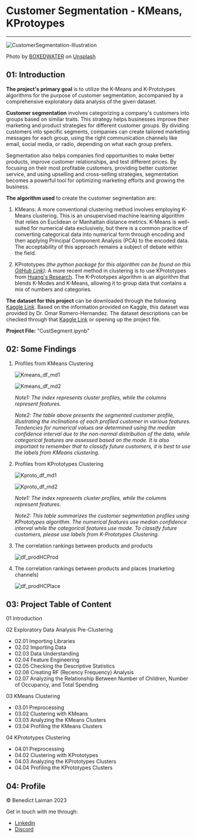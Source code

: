 # Customer Segmentation - KMeans, KProtoypes

<hr>

![CustomerSegmentation-Illustration](pic/boxedwater-conv.jpeg)

Photo by [BOXEDWATER](https://unsplash.com/@boxedwater) on [Unsplash](https://unsplash.com/photos/7H1hDt694s8)

## 01: Introduction

**The project's primary goal** is to utilize the K-Means and K-Prototypes algorithms for the purpose of customer segmentation, accompanied by a comprehensive exploratory data analysis of the given dataset.

**Customer segmentation** involves categorizing a company's customers into groups based on similar traits. This strategy helps businesses improve their marketing and product strategies for different customer groups. By dividing customers into specific segments, companies can create tailored marketing messages for each group, using the right communication channels like email, social media, or radio, depending on what each group prefers.


Segmentation also helps companies find opportunities to make better products, improve customer relationships, and test different prices. By focusing on their most profitable customers, providing better customer service, and using upselling and cross-selling strategies, segmentation becomes a powerful tool for optimizing marketing efforts and growing the business.



**The algorithm used** to create the customer segmentation are: 

1. KMeans: A more conventional clustering method involves employing K-Means clustering. This is an unsupervised machine learning algorithm that relies on Euclidean or Manhattan distance metrics. K-Means is well-suited for numerical data exclusively, but there is a common practice of converting categorical data into numerical form through encoding and then applying Principal Component Analysis (PCA) to the encoded data. The acceptability of this approach remains a subject of debate within the field.

2. KPrototypes *(the python package for this algorithm can be found on this [GitHub Link](https://github.com/nicodv/kmodes)):* 
A more recent method in clustering is to use KPrototypes from [Huang's Research](https://github.com/nicodv/kmodes#huang97). The K-Prototypes algorithm is an algorithm that blends K-Modes and K-Means, allowing it to group data that contains a mix of numbers and categories. 



**The dataset for this project** can be downloaded through the following [Kaggle Link](https://www.kaggle.com/datasets/imakash3011/customer-personality-analysis). Based on the information provided on Kaggle, this dataset was provided by Dr. Omar Romero-Hernandez. The dataset descriptions can be checked through that [Kaggle Link](https://www.kaggle.com/datasets/imakash3011/customer-personality-analysis) or opening up the project file.

**Project File:** "CustSegment.ipynb"

## 02: Some Findings

1. Profiles from KMeans Clustering

   ![Kmeans_df_md1](pic/Kmeans_df_md1.png)

   ![Kmeans_df_md2](pic/Kmeans_df_md2.png)

   *Note1: The index represents cluster profiles, while the columns represent features.*

   *Note2: The table above presents the segmented customer profile, illustrating the inclinations of each profiled customer in various features. Tendencies for numerical values are determined using the median confidence interval due to the non-normal distribution of the data, while categorical features are assessed based on the mode. It is also important to remember that to classify future customers, it is best to use the labels from KMeans clustering.*

   

2. Profiles from KPrototypes Clustering

   ![Kproto_df_md1](pic/Kproto_df_md1.png)

   ![Kproto_df_md2](pic/Kproto_df_md2.png)

   *Note1: The index represents cluster profiles, while the columns represent features.*

   *Note2: This table summarizes the customer segmentation profiles using KPrototypes algorithm. The numerical features use median confidence interval while the categorical features use mode. To classify future customers, please use labels from K-Prototypes Clustering.*

   

3. The correlation rankings between products and products

   ![df_prodHCProd](pic/df_prodHCProd.png)

   

4. The correlation rankings between products and places (marketing channels)

   ![df_prodHCPlace](pic/df_prodHCPlace.png)

   

## 03: Project Table of Content

01 Introduction

02 Exploratory Data Analysis Pre-Clustering

- 02.01 Importing Libraries
- 02.02 Importing Data
- 02.03 Data Understanding
- 02.04 Feature Engineering
- 02.05 Checking the Descriptive Statistics
- 02.06 Creating RF (Recency Frequency) Analysis
- 02.07 Analyzing the Relationship Between Number of Children, Number of Occupancy, and Total Spending

03 KMeans Clustering

- 03.01 Preprocessing
- 03.02 Clustering with KMeans
- 03.03 Analyzing the KMeans Clusters
- 03.04 Profiling the KMeans Clusters

04 KPrototypes Clustering

- 04.01 Preprocessing
- 04.02 Clustering with KPrototypes
- 04.03 Analyzing the KPrototypes Clusters
- 04.04 Profiling the KPrototypes Clusters



## 04: Profile

© Benedict Laiman 2023

Get in touch with me through:

- [Linkedin](https://www.linkedin.com/in/benedict-laiman-60401319a/)
- [Discord](https://discordapp.com/users/525654231940857867/)

